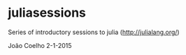 juliasessions
=============

Series of introductory sessions to julia (http://julialang.org/)

João Coelho 2-1-2015
